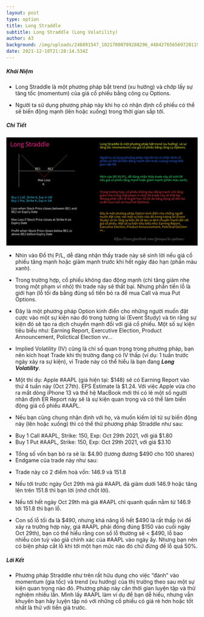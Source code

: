 ```yaml
---
layout: post
type: option
title: Long Straddle
subtitle: Long Straddle (Long Volatility)
author: A3
background: /img/uploads/246891547_10217000709288296_4484276565697201193_n.jpeg
date: 2021-12-10T21:28:14.534Z
---
```

##### Khái Niệm

* Long Straddle là một phương pháp bắt trend (xu hướng) và chớp lấy sự tăng tốc (momentum) của giá cổ phiếu bằng công cụ Options.

* Người ta sử dụng phương pháp này khi họ có nhận định cổ phiếu có thể sẽ biến động mạnh (lên hoặc xuống) trong thời gian sắp tới.

##### Chi Tiết

![Long Straddle](/img/uploads/246891547_10217000709288296_4484276565697201193_n.jpeg "Long Straddle")

* Nhìn vào Đồ thị P/L, dễ dàng nhận thấy trade này sẽ sinh lời nếu giá cổ phiếu tăng mạnh hoặc giảm mạnh trước khi hết ngày đáo hạn (phần màu xanh).

* Trong trường hợp, cổ phiếu không dao động mạnh (chỉ tăng giảm nhẹ trong một phạm vi nhỏ) thì trade này sẽ thất bại. Nhưng phần tiền lỗ là giới hạn (lỗ tối đa bằng đúng số tiền bỏ ra để mua Call và mua Put Options.

* Đây là một phương pháp Option kinh điển cho những người muốn đặt cược vào một sự kiện nào đó trong tương lai (Event Study) và tin rằng sự kiện đó sẽ tạo ra dịch chuyển mạnh đối với giá cổ phiếu. Một số sự kiện tiêu biểu như: Earning Report, Exercutive Election, Product Announcement, Polictical Election vv...

* Implied Volatility (IV) cũng là chỉ số quan trọng trong phương pháp, bạn nên kích hoạt Trade khi thị trường đang có IV thấp (ví dụ: 1 tuần trước ngày xảy ra sự kiện), vì Trade này có thể hiểu là bạn đang ___Long Volatility___.

* Một thí dụ: Apple #AAPL (giá hiện tại: $148) sẽ có Earning Report vào thứ 4 tuần này (Oct 27th). EPS Estimate là $1.24. Với việc Apple vừa cho ra mắt dòng iPhone 13 và thế hệ MacBook mới thì có lẽ một số người nhân định ER Report này sẽ là sự kiện quan trọng và có thể làm biến động giá cổ phiếu #AAPL.

* Nếu bạn cũng chung nhận định với họ, và muốn kiếm lợi từ sự biến động này (lên hoặc xuống) thì có thể thử phương pháp Straddle như sau:

 - Buy 1 Call #AAPL, Strike: 150, Exp: Oct 29th 2021, với giá $1.80
 - Buy 1 Put #AAPL, Strike: 150, Exp: Oct 29th 2021, với giá $3.10

* Tổng số vốn bạn bỏ ra sẽ là: $4.90 (tương đương $490 cho 100 shares)
* Endgame của trade này như sau:

 - Trade này có 2 điểm hoà vốn: 146.9 và 151.8

 - Nếu tới trước ngày Oct 29th mà giá #AAPL đã giảm dưới 146.9 hoặc tăng lên trên 151.8 thì bạn lời (nhớ chốt lời).

 - Nếu tới hết ngày Oct 29th mà giá #AAPL chỉ quanh quẩn nằm từ 146.9 tới 151.8 thì bạn lỗ.

 - Con số lỗ tối đa là $490, nhưng khả năng lỗ hết $490 là rất thấp (vì để xảy ra trường hợp này, giá #AAPL phải đóng đúng $150 vào cuối ngày Oct 29th), bạn có thể hiểu rằng con số lỗ thường sẽ < $490, lỗ bao nhiều còn tuỳ vào giá chính xác của #AAPL vào ngày ấy. Nhưng bạn nên có biện pháp cắt lỗ khi tới một hạn mức nào đó chứ đừng để lỗ quá 50%.

##### Lời Kết

* Phương pháp Straddle như trên rất hữu dụng cho việc “đánh” vào momentum (gia tốc) và trend (xu hướng) của thị trường theo sau một sự kiện quan trọng nào đó. Phương pháp này cần thời gian luyện tập và thử nghiệm nhiều lần. Mình lấy #AAPL làm ví dụ để bạn dễ hiểu, nhưng vẫn khuyên bạn hãy luyện tập nó với những cổ phiếu có giá rẻ hơn hoặc tốt nhất là thử với tiền giả trước.